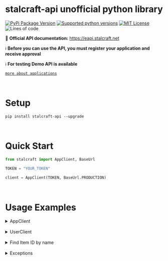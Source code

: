 # stalcraft-api unofficial python library

[![PyPi Package Version](https://img.shields.io/pypi/v/stalcraft-api.svg?style=flat-square)](https://pypi.org/project/stalcraft-api)
[![Supported python versions](https://img.shields.io/pypi/pyversions/stalcraft-api.svg?style=flat-square)](https://pypi.org/project/stalcraft-api)
[![MIT License](https://img.shields.io/pypi/l/aiogram.svg?style=flat-square)](https://opensource.org/licenses/MIT)
![Lines of code](https://img.shields.io/tokei/lines/github.com/onejeuu/stalcraft-api?style=flat-square)


📄 **Official API documentation:** https://eapi.stalcraft.net

ℹ️ **Before you can use the API, you must register your application and receive approval**

ℹ️ **For testing Demo API is available**

[`more about applications`](https://eapi.stalcraft.net/registration.html)


<br>

# Setup

```console
pip install stalcraft-api --upgrade
```


<br>

# Quick Start

```python
from stalcraft import AppClient, BaseUrl

TOKEN = "YOUR_TOKEN"

client = AppClient(TOKEN, BaseUrl.PRODUCTION)
```

<br>

# Usage Examples

<details>
<summary>AppClient</summary>

```python
from stalcraft import AppClient, Region, Sort, Order

TOKEN = "YOUR_TOKEN"

client = AppClient(TOKEN)

print()
print("List of regions")
print(client.regions())

print()
print("List of clans with offset 1 and limit 2")
print(client.clans(offset=1, limit=2))

print()
print("Information about emission on NA server")
print(client.emission(Region.NA))

print()
print("List of lots for item with id 'y1q9'")
print("With offset 5, limit 2, sort by buyout price and order by descending")
print(client.auction("y1q9").lots(offset=5, limit=2, sort=Sort.BUYOUT_PRICE, order=Order.DESCENDING))

print()
print("List of price history for item with id 'y1q9'")
print(client.auction("y1q9").price_history())

print()
print("Information about clan with id '647d6c53-b3d7-4d30-8d08-de874eb1d845'")
print(client.clan("647d6c53-b3d7-4d30-8d08-de874eb1d845").info())
```

</details>


<br>

<details>
<summary>UserClient</summary>

```python
from stalcraft import UserClient, Region

TOKEN = "YOUR_TOKEN"

client = UserClient(TOKEN)

# + all methods from AppClient

print("List of characters created on EU server by the user by which used access token was provided")
print(client.characters(Region.EU))

print()
print("List of friends character names who are friend with 'Test-1'")
print(client.friends("Test-1"))

print()
print("Members in clan with id '647d6c53-b3d7-4d30-8d08-de874eb1d845'")
print("Can be used only when using user access token and that user has at least one character in that clan.")
print(client.clan("647d6c53-b3d7-4d30-8d08-de874eb1d845").members())
```

</details>


<br>

<details>
<summary>Find Item ID by name</summary>

```python
from stalcraft import AppClient, LocalItem, WebItem

TOKEN = "YOUR_TOKEN"

client = AppClient(TOKEN)

print()
print("Search by local file")
print(client.auction(LocalItem("Snowflake")).lots())

print()
print("(Not reliable)")
print("Search by listing.json in stalcraft-database github repository")
print(client.auction(WebItem("Snowflake", folder="ru")).lots())
```

</details>


<br>

<details>
<summary>Exceptions</summary>

```python
from stalcraft import (
    UserClient, LocalItem,
    InvalidToken, StalcraftApiException, ItemException
)

print()
print("If token is invalid")

try:
    client = UserClient("test1234567890")
except InvalidToken as e:
    print("Error:", e)

TOKEN = "YOUR_TOKEN"

client = UserClient(TOKEN)

print()
print("If an item with that name does not exist")
try:
    print(LocalItem("test"))
except ItemException as e:
    print("Error:", e)

print()
print("If one of parameters is invalid")
try:
    print(client.auction("test").price_history())
except StalcraftApiException as e:
    print("Error:", e)
```

</details>
